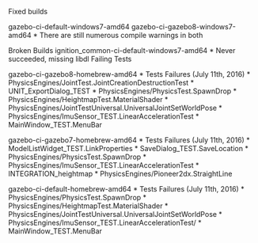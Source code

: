 Fixed builds

gazebo-ci-default-windows7-amd64
gazebo-ci-gazebo8-windows7-amd64
    * There are still numerous compile warnings in both

Broken Builds
ignition_common-ci-default-windows7-amd64
    * Never succeeded, missing libdl
Failing Tests

gazebo-ci-gazebo8-homebrew-amd64
    * Tests Failures (July 11th, 2016)
      * PhysicsEngines/JointTest.JointCreationDestructionTest
      * UNIT_ExportDialog_TEST
      * PhysicsEngines/PhysicsTest.SpawnDrop
      * PhysicsEngines/HeightmapTest.MaterialShader
      * PhysicsEngines/JointTestUniversal.UniversalJointSetWorldPose
      * PhysicsEngines/ImuSensor_TEST.LinearAccelerationTest
      * MainWindow_TEST.MenuBar

gazebo-ci-gazebo7-homebrew-amd64
    * Tests Failures (July 11th, 2016)
      * ModelListWidget_TEST.LinkProperties
      * SaveDialog_TEST.SaveLocation
      * PhysicsEngines/PhysicsTest.SpawnDrop
      * PhysicsEngines/ImuSensor_TEST.LinearAccelerationTest
      * INTEGRATION_heightmap
      * PhysicsEngines/Pioneer2dx.StraightLine

gazebo-ci-default-homebrew-amd64
    * Tests Failures (July 11th, 2016)
      * PhysicsEngines/PhysicsTest.SpawnDrop
      * PhysicsEngines/HeightmapTest.MaterialShader
      * PhysicsEngines/JointTestUniversal.UniversalJointSetWorldPose
      * PhysicsEngines/ImuSensor_TEST.LinearAccelerationTest/
      * MainWindow_TEST.MenuBar